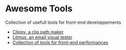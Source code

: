 # Awesome Tools
Collection of usefull tools for front-end developpements


* [Clippy, a clip path maker](http://bennettfeely.com/clippy/)
* [Litmus, an email visual tester](https://litmus.com/)
* [Collection of tools for front-end performances](https://css-tricks.com/performance-tools/)
